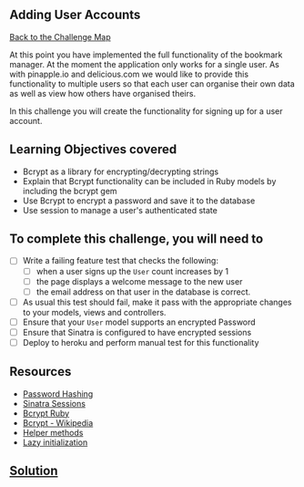 ## Adding User Accounts

[Back to the Challenge Map](0_challenge_map.md)

At this point you have implemented the full functionality of the bookmark manager. At the moment
the application only works for a single user. As with pinapple.io and delicious.com we would like
to provide this functionality to multiple users so that each user can organise their own data as well
as view how others have organised theirs.

In this challenge you will create the functionality for signing up for a user account.

## Learning Objectives covered

* Bcrypt as a library for encrypting/decrypting strings
* Explain that Bcrypt functionality can be included in Ruby models by including the bcrypt gem
* Use Bcrypt to encrypt a password and save it to the database
* Use session to manage a user's authenticated state

## To complete this challenge, you will need to

- [ ] Write a failing feature test that checks the following:
  - [ ] when a user signs up the `User` count increases by 1
  - [ ] the page displays a welcome message to the new user
  - [ ] the email address on that user in the database is correct.
- [ ] As usual this test should fail, make it pass with the appropriate changes to your
models, views and controllers.
- [ ] Ensure that your `User` model supports an encrypted Password
- [ ] Ensure that Sinatra is configured to have encrypted sessions
- [ ] Deploy to heroku and perform manual test for this functionality

## Resources

* [Password Hashing](https://crackstation.net/hashing-security.html)
* [Sinatra Sessions](http://www.sinatrarb.com/intro.html#Using%20Sessions)
* [Bcrypt Ruby](https://github.com/codahale/bcrypt-ruby)
* [Bcrypt - Wikipedia](https://en.wikipedia.org/wiki/Bcrypt)
* [Helper methods](http://www.sinatrarb.com/intro.html#Helpers)
* [Lazy initialization](https://en.wikipedia.org/wiki/Lazy_initialization#Ruby)

## [Solution](solutions/18.md)
